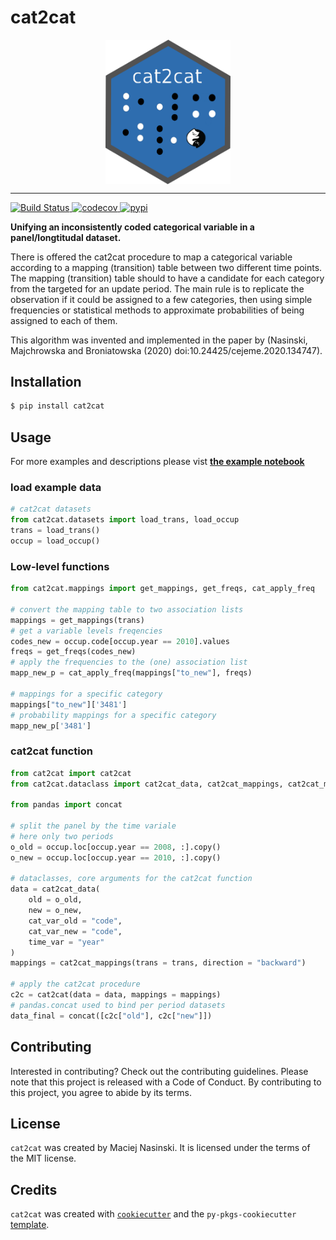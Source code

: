 # cat2cat 

<a href='https://github.com/polkas/py-cat2cat'>
<img src='https://raw.githubusercontent.com/Polkas/cat2cat/master/man/figures/cat2cat_logo.png'  style="display:block;margin-left:auto;margin-right:auto;width:200px;" width="200px" alt="cat2cat logo"/>
</a>

<hr>

<a href="https://github.com/polkas/py-cat2cat/actions">
<img src="https://github.com/polkas/py-cat2cat/workflows/ci/badge.svg" alt="Build Status">
</a>
<a href="https://codecov.io/gh/Polkas/py-cat2cat">
<img src="https://codecov.io/gh/Polkas/py-cat2cat/branch/main/graph/badge.svg" alt="codecov">
</a>
<a href="https://pypi.org/project/cat2cat/">
<img src="https://img.shields.io/pypi/v/cat2cat.svg" alt="pypi">
</a>

<br> 

**Unifying an inconsistently coded categorical variable in a panel/longtitudal dataset.**

There is offered the cat2cat procedure to map a categorical variable according to a mapping (transition) table between two different time points. The mapping (transition) table should to have a candidate for each category from the targeted for an update period. The main rule is to replicate the observation if it could be assigned to a few categories, then using simple frequencies or statistical methods to approximate probabilities of being assigned to each of them.

This algorithm was invented and implemented in the paper by (Nasinski, Majchrowska and Broniatowska (2020) doi:10.24425/cejeme.2020.134747).

## Installation

```bash
$ pip install cat2cat
```

## Usage

For more examples and descriptions please vist [**the example notebook**](https://py-cat2cat.readthedocs.io/en/latest/example.html)

### load example data

```python
# cat2cat datasets
from cat2cat.datasets import load_trans, load_occup
trans = load_trans()
occup = load_occup()
```

### Low-level functions

```python
from cat2cat.mappings import get_mappings, get_freqs, cat_apply_freq

# convert the mapping table to two association lists
mappings = get_mappings(trans)
# get a variable levels freqencies
codes_new = occup.code[occup.year == 2010].values
freqs = get_freqs(codes_new)
# apply the frequencies to the (one) association list
mapp_new_p = cat_apply_freq(mappings["to_new"], freqs)

# mappings for a specific category
mappings["to_new"]['3481']
# probability mappings for a specific category
mapp_new_p['3481']
```

### cat2cat function

```python
from cat2cat import cat2cat
from cat2cat.dataclass import cat2cat_data, cat2cat_mappings, cat2cat_ml

from pandas import concat

# split the panel by the time variale
# here only two periods
o_old = occup.loc[occup.year == 2008, :].copy()
o_new = occup.loc[occup.year == 2010, :].copy()

# dataclasses, core arguments for the cat2cat function
data = cat2cat_data(
    old = o_old, 
    new = o_new,
    cat_var_old = "code", 
    cat_var_new = "code", 
    time_var = "year"
)
mappings = cat2cat_mappings(trans = trans, direction = "backward")

# apply the cat2cat procedure
c2c = cat2cat(data = data, mappings = mappings)
# pandas.concat used to bind per period datasets
data_final = concat([c2c["old"], c2c["new"]])
```

## Contributing

Interested in contributing? Check out the contributing guidelines. Please note that this project is released with a Code of Conduct. By contributing to this project, you agree to abide by its terms.

## License

`cat2cat` was created by Maciej Nasinski. It is licensed under the terms of the MIT license.

## Credits

`cat2cat` was created with [`cookiecutter`](https://cookiecutter.readthedocs.io/en/latest/) and the `py-pkgs-cookiecutter` [template](https://github.com/py-pkgs/py-pkgs-cookiecutter).
